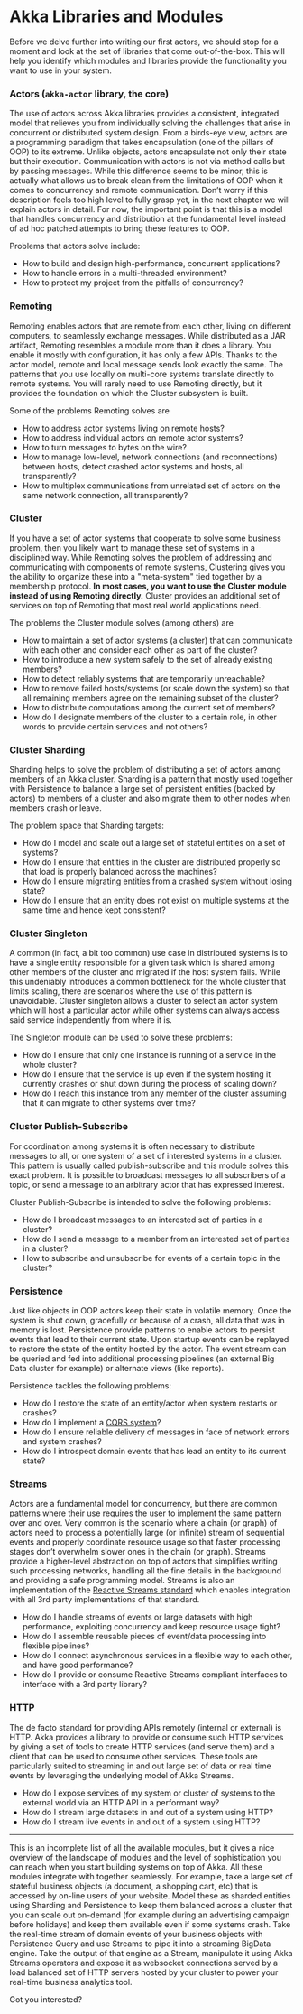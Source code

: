 # Akka Libraries and Modules

Before we delve further into writing our first actors, we should stop for a moment and look at the set of libraries 
that come out-of-the-box. This will help you identify which modules and libraries provide the functionality you 
want to use in your system. 

### Actors (`akka-actor` library, the core) 

The use of actors across Akka libraries provides a consistent, integrated model that relieves you from individually 
solving the challenges that arise in concurrent or distributed system design. From a birds-eye view, 
actors are a programming paradigm that takes encapsulation (one of the pillars of OOP) to its extreme. 
Unlike objects, actors encapsulate not only their 
state but their execution. Communication with actors is not via method calls but by passing messages. While this 
difference seems to be minor, this is actually what allows us to break clean from the limitations of OOP when it 
comes to concurrency and remote communication. Don’t worry if this description feels too high level to fully grasp 
yet, in the next chapter we will explain actors in detail. For now, the important point is that this is a model that 
handles concurrency and distribution at the fundamental level instead of ad hoc patched attempts to bring these 
features to OOP.

Problems that actors solve include:

* How to build and design high-performance, concurrent applications?
* How to handle errors in a multi-threaded environment?
* How to protect my project from the pitfalls of concurrency?

### Remoting

Remoting enables actors that are remote from each other, living on different computers, to seamlessly exchange messages. 
While distributed as a JAR artifact, Remoting resembles a module more than it does a library. You enable it mostly 
with configuration, it has only a few APIs. Thanks to the actor model, remote and local message sends look exactly the 
same. The patterns that you use locally on multi-core systems translate directly to remote systems. 
You will rarely need to use Remoting directly, but it provides the foundation on which the Cluster subsystem is built.
 
Some of the problems Remoting solves are

* How to address actor systems living on remote hosts?
* How to address individual actors on remote actor systems?
* How to turn messages to bytes on the wire?
* How to manage low-level, network connections (and reconnections) between hosts, detect crashed actor systems and hosts, 
  all transparently?
* How to multiplex communications from unrelated set of actors on the same network connection, all transparently?

### Cluster

If you have a set of actor systems that cooperate to solve some business problem, then you likely want to manage these set of 
systems in a disciplined way. While Remoting solves the problem of addressing and communicating with components of 
remote systems, Clustering gives you the ability to organize these into a "meta-system" tied together by a membership
protocol. **In most cases, you want to use the Cluster module instead of using Remoting directly.** 
Cluster provides an additional set of services on top of Remoting that most real world applications need. 

The problems the Cluster module solves (among others) are

* How to maintain a set of actor systems (a cluster) that can communicate with each other and consider each other as part of the cluster?
* How to introduce a new system safely to the set of already existing members?
* How to detect reliably systems that are temporarily unreachable?
* How to remove failed hosts/systems (or scale down the system) so that all remaining members agree on the remaining subset of the cluster?
* How to distribute computations among the current set of members?
* How do I designate members of the cluster to a certain role, in other words to provide certain services and not others?

### Cluster Sharding

Sharding helps to solve the problem of distributing a set of actors among members of an Akka cluster.
Sharding is a pattern that mostly used together with Persistence to balance a large set of persistent entities 
(backed by actors) to members of a cluster and also migrate them to other nodes when members crash or leave.
 
The problem space that Sharding targets:

* How do I model and scale out a large set of stateful entities on a set of systems?
* How do I ensure that entities in the cluster are distributed properly so that load is properly balanced across the machines?
* How do I ensure migrating entities from a crashed system without losing state?
* How do I ensure that an entity does not exist on multiple systems at the same time and hence kept consistent?

### Cluster Singleton

A common (in fact, a bit too common) use case in distributed systems is to have a single entity responsible 
for a given task which is shared among other members of the cluster and migrated if the host system fails. 
While this undeniably introduces a common bottleneck for the whole cluster that limits scaling,
there are scenarios where the use of this pattern is unavoidable. Cluster singleton allows a cluster to select an
actor system which will host a particular actor while other systems can always access said service independently from 
where it is.

The Singleton module can be used to solve these problems:

* How do I ensure that only one instance is running of a service in the whole cluster?
* How do I ensure that the service is up even if the system hosting it currently crashes or shut down during the process of scaling down?
* How do I reach this instance from any member of the cluster assuming that it can migrate to other systems over time?  

### Cluster Publish-Subscribe

For coordination among systems it is often necessary to distribute messages to all, or one system of a set of 
interested systems in a cluster. This pattern is usually called publish-subscribe and this module solves this exact 
problem. It is possible to broadcast messages to all subscribers of a topic, or send a message to an arbitrary actor that has expressed interest.

Cluster Publish-Subscribe is intended to solve the following problems:

* How do I broadcast messages to an interested set of parties in a cluster?
* How do I send a message to a member from an interested set of parties in a cluster?
* How to subscribe and unsubscribe for events of a certain topic in the cluster?

### Persistence

Just like objects in OOP actors keep their state in volatile memory. Once the system is shut down, gracefully or
because of a crash, all data that was in memory is lost. Persistence provide patterns to enable actors to persist 
events that lead to their current state. Upon startup events can be replayed to restore the state of the entity hosted 
by the actor. The event stream can be queried and fed into additional processing pipelines (an external Big Data 
cluster for example) or alternate views (like reports).
 
Persistence tackles the following problems:
 
* How do I restore the state of an entity/actor when system restarts or crashes?
* How do I implement a [CQRS system](https://msdn.microsoft.com/en-us/library/jj591573.aspx)?
* How do I ensure reliable delivery of messages in face of network errors and system crashes?
* How do I introspect domain events that has lead an entity to its current state?

### Streams

Actors are a fundamental model for concurrency, but there are common patterns where their use requires the user 
to implement the same pattern over and over. Very common is the scenario where a chain (or graph) of actors need to 
process a potentially large (or infinite) stream of sequential events and properly coordinate resource usage so that 
faster processing stages don’t overwhelm slower ones in the chain (or graph). Streams provide a higher-level 
abstraction on top of actors that simplifies writing such processing networks, handling all the fine details in the 
background and providing a safe programming model. Streams is also an implementation 
of the [Reactive Streams standard](http://www.reactive-streams.org) which enables integration with all 3rd 
party implementations of that standard.

* How do I handle streams of events or large datasets with high performance, exploiting concurrency and keep resource usage tight?
* How do I assemble reusable pieces of event/data processing into flexible pipelines?
* How do I connect asynchronous services in a flexible way to each other, and have good performance?
* How do I provide or consume Reactive Streams compliant interfaces to interface with a 3rd party library?

### HTTP

The de facto standard for providing APIs remotely (internal or external) is HTTP. Akka provides a library to provide or 
consume such HTTP services by giving a set of tools to create HTTP services (and serve them) and a client that can be 
used to consume other services. These tools are particularly suited to streaming in and out large set of data or real 
time events by leveraging the underlying model of Akka Streams.

* How do I expose services of my system or cluster of systems to the external world via an HTTP API in a performant way?
* How do I stream large datasets in and out of a system using HTTP?
* How do I stream live events in and out of a system using HTTP?

***

This is an incomplete list of all the available modules, but it gives a nice overview of the landscape of modules 
and the level of sophistication you can reach when you start building systems on top of Akka. All these modules 
integrate with together seamlessly. For example, take a large set of stateful business objects 
(a document, a shopping cart, etc) that is accessed by on-line users of your website. Model these as sharded 
entities using Sharding and Persistence to keep them balanced across a cluster that you can scale out on-demand 
(for example during an advertising campaign before holidays) and keep them available even if some systems crash. 
Take the real-time stream of domain events of your business objects with Persistence Query and use Streams to pipe 
it into a streaming BigData engine. Take the output of that engine as a Stream, manipulate it using Akka Streams 
operators and expose it as websocket connections served by a load balanced set of HTTP servers hosted by your cluster 
to power your real-time business analytics tool.
 
Got you interested?
